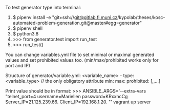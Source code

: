 To test generator type into terminal:

1. $ pipenv install -e "git+ssh://git@gitlab.fi.muni.cz/kypolab/theses/kosc-automated-problem-generation.git@master#egg=generator"
2. $ pipenv shell
3. $ python3.8  
4. \>>> from generator.test import run_test
5. \>>> run_test() 

You can change variables.yml file to set minimal or maximal generated values and set prohibited values too. (min/max/prohibited works only for port and IP)

Structure of generator/variable.yml:
<variable_name>
    - type: <variable_type>  // the only obligatory attribute
      min: <value>
      max: <value>
      prohibited: [<value>,<value>,...]

Print value should be in format:
\>>> ANSIBLE_ARGS='--extra-vars "telnet_port=4 username=Mariellen password=KRxxhcCg Server_IP=21.125.239.66. Client_IP=192.168.1.20. "' vagrant up server